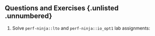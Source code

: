 ## Questions and Exercises {.unlisted .unnumbered}

1. Solve `perf-ninja::lto` and `perf-ninja::io_opt1` lab assignments:
